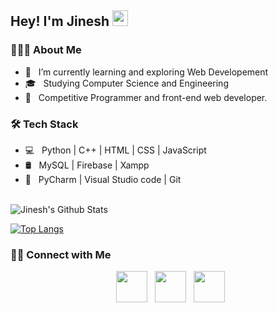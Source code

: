 
        
<h2> Hey! I'm Jinesh <img src="https://github.com/souvikguria98/souvikguria98/blob/master/Hi.gif" width="25"></h2>

<h3> 👨🏻‍💻 About Me </h3>

- 🔭 &nbsp; I’m currently learning and exploring Web Developement
- 🎓 &nbsp; Studying Computer Science and Engineering 
- 💼 &nbsp; Competitive Programmer and front-end web developer.


<h3>🛠 Tech Stack</h3>

- 💻 &nbsp; Python | C++ | HTML | CSS | JavaScript 
- 🛢 &nbsp; MySQL | Firebase | Xampp
- 🔧 &nbsp; PyCharm | Visual Studio code | Git


<br>

<!-- ![Jinesh's Github Stats](https://github-readme-stats.vercel.app/api?username=jinesh0109&show_icons=true&title_color=fff&icon_color=79ff97&text_color=9f9f9f&bg_color=151515) -->

<img align="center" src="https://github-readme-stats.vercel.app/api?username=jinesh0109&include_all_commits=true&count_private=true&show_icons=true&line_height=20&title_color=7A7ADB&icon_color=2234AE&text_color=D3D3D3&bg_color=1,000000,130F40" alt="Jinesh's Github Stats">

</br>


[![Top Langs](https://github-readme-stats.vercel.app/api/top-langs/?username=jinesh0109&layout=compact&text_color=daf7dc&bg_color=151515)](https://github.com/jinesh0109/github-readme-stats)

<h3> 🤝🏻 Connect with Me </h3>

<p align="center">
&nbsp; <a href="https://www.linkedin.com/in/jinesh0109/" target="_blank" rel="noopener noreferrer"><img src="https://img.icons8.com/plasticine/100/000000/linkedin.png" width="50" /></a>
&nbsp; <a href="mailto:jbsalot01@gmail.com" target="_blank" rel="noopener noreferrer"><img src="https://img.icons8.com/plasticine/100/000000/gmail.png"  width="50" /></a>
&nbsp; <a href="https://www.instagram.com/jinesh0109/" target="_blank" rel="noopener noreferrer"><img src="https://img.icons8.com/plasticine/100/000000/instagram-new.png" width="50" /></a>  
</p>




